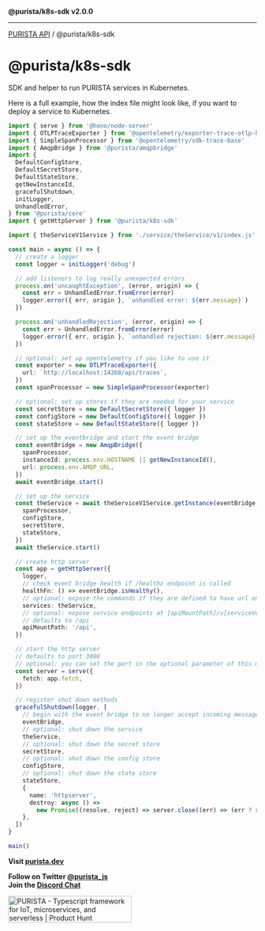 **@purista/k8s-sdk v2.0.0**

***

[PURISTA API](../../packages.md) / @purista/k8s-sdk

# @purista/k8s-sdk

SDK and helper to run PURISTA services in Kubernetes.

Here is a full example, how the index file might look like, if you want to deploy a service to Kubernetes.

```typescript
import { serve } from '@hono/node-server'
import { OTLPTraceExporter } from '@opentelemetry/exporter-trace-otlp-http'
import { SimpleSpanProcessor } from '@opentelemetry/sdk-trace-base'
import { AmqpBridge } from '@purista/amqpbridge'
import {
  DefaultConfigStore,
  DefaultSecretStore,
  DefaultStateStore,
  getNewInstanceId,
  gracefulShutdown,
  initLogger,
  UnhandledError,
} from '@purista/core'
import { getHttpServer } from '@purista/k8s-sdk'

import { theServiceV1Service } from './service/theService/v1/index.js'

const main = async () => {
  // create a logger
  const logger = initLogger('debug')

  // add listeners to log really unexpected errors
  process.on('uncaughtException', (error, origin) => {
    const err = UnhandledError.fromError(error)
    logger.error({ err, origin }, `unhandled error: ${err.message}`)
  })

  process.on('unhandledRejection', (error, origin) => {
    const err = UnhandledError.fromError(error)
    logger.error({ err, origin }, `unhandled rejection: ${err.message}`)
  })

  // optional: set up opentelemetry if you like to use it
  const exporter = new OTLPTraceExporter({
    url: `http://localhost:14268/api/traces`,
  })
  const spanProcessor = new SimpleSpanProcessor(exporter)

  // optional: set up stores if they are needed for your service
  const secretStore = new DefaultSecretStore({ logger })
  const configStore = new DefaultConfigStore({ logger })
  const stateStore = new DefaultStateStore({ logger })

  // set up the eventbridge and start the event bridge
  const eventBridge = new AmqpBridge({
    spanProcessor,
    instanceId: process.env.HOSTNAME || getNewInstanceId(),
    url: process.env.AMQP_URL,
  })
  await eventBridge.start()

  // set up the service
  const theService = await theServiceV1Service.getInstance(eventBridge, {
    spanProcessor,
    configStore,
    secretStore,
    stateStore,
  })
  await theService.start()

  // create http server
  const app = getHttpServer({
    logger,
    // check event bridge health if /healthz endpoint is called
    healthFn: () => eventBridge.isHealthy(),
    // optional: expose the commands if they are defined to have url endpoint
    services: theService,
    // optional: expose service endpoints at [apiMountPath]/v[serviceVersion]/[path defined for command]
    // defaults to /api
    apiMountPath: '/api',
  })

  // start the http server
  // defaults to port 3000
  // optional: you can set the port in the optional parameter of this method
  const server = serve({
    fetch: app.fetch,
  })

  // register shut down methods
  gracefulShutdown(logger, [
    // begin with the event bridge to no longer accept incoming messages
    eventBridge,
    // optional: shut down the service
    theService,
    // optional: shut down the secret store
    secretStore,
    // optional: shut down the config store
    configStore,
    // optional: shut down the state store
    stateStore,
    {
      name: 'httpserver',
      destroy: async () =>
        new Promise((resolve, reject) => server.close((err) => (err ? reject(err) : resolve(undefined)))),
    },
  ])
}

main()

```

**Visit [purista.dev](https://purista.dev)**

**Follow on Twitter [@purista_js](https://twitter.com/purista_js)**  
**Join the [Discord Chat](https://discord.gg/9feaUm3H2v)**

<a href="https://www.producthunt.com/posts/purista?utm_source=badge-featured&utm_medium=badge&utm_souce=badge-purista" target="_blank"><img src="https://api.producthunt.com/widgets/embed-image/v1/featured.svg?post_id=386519&theme=light" alt="PURISTA - Typescript&#0032;framework&#0032;for&#0032;IoT&#0044;&#0032;microservices&#0044;&#0032;and&#0032;serverless | Product Hunt" style="width: 250px; height: 54px;" width="250" height="54" /></a>
